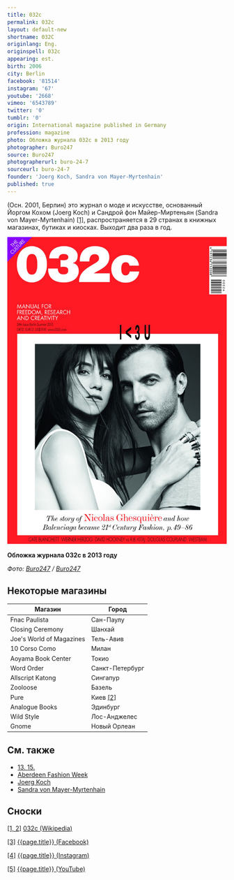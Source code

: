 ```yaml
---
title: 032c
permalink: 032c
layout: default-new
shortname: 032C
originlang: Eng.
originspell: 032c
appearing: est.
birth: 2006
city: Berlin
facebook: '81514'
instagram: '67'
youtube: '2668'
vimeo: '6543789'
twitter: '0'
tumblr: '0'
origin: International magazine published in Germany
profession: magazine
photo: Обложка журнала 032с в 2013 году
photographer: Buro247
source: Buro247
photographerurl: buro-24-7
sourceurl: buro-24-7
founder: 'Joerg Koch, Sandra von Mayer-Myrtenhain'
published: true
---
```


(Осн. 2001, Берлин) это журнал о моде и искусстве, основанный Йоргом Кохом (Joerg Koch) и Сандрой фон Майер-Миртеньян (Sandra von Mayer-Myrtenhain) <span id="a1">[\[1\]](#f1)</span>, распространяется в 29 странах в книжных магазинах, бутиках и киосках. Выходит два раза в год.

![](/images/сharlotte-gainsbourg-nicolas-ghesquiere.jpg)

**Обложка журнала 032с в 2013 году**

*Фото: [Buro247](buro-24-7) / [Buro247](buro-24-7)*

## Некоторые магазины

|Магазин|Город|
|----|-----|
|Fnac Paulista|Сан-Паулу|
|Closing Ceremony|Шанхай|
|Joe's World of Magazines|Тель-Авив|
|10 Corso Como|Милан|
|Aoyama Book Center|Токио|
|Word Order|Санкт-Петербург|
|Allscript Katong|Сингапур|
|Zooloose|Базель|
|Pure|Киев <span id="a2">[\[2\]](#f2)</span>|
|Analogue Books|Эдинбург|
|Wild Style|Лос-Анджелес|
|Gnome|Новый Орлеан|

## См. также

+ [13. 15.](13-15)
+ [Aberdeen Fashion Week](aberdeen-fashion-week)
+ [Joerg Koch](joerg-koch)
+ [Sandra von Mayer-Myrtenhain](sandra-von-mayer-yrmtenhain)

## Сноски

[[1, 2]](#a1) <span id="f1"></span> [032c (Wikipedia)](https://en.wikipedia.org/wiki/032c)

[[3]](#a3) <span id="f3"></span> [{{page.title}} (Facebook)](https://www.facebook.com/pg/032cWorkshop/community/?ref=page_internal)

[[4]](#a4) <span id="f4"></span> [{{page.title}} (Instagram)](https://www.instagram.com/032c_mag/)

[[5]](#a5) <span id="f5"></span> [{{page.title}} (YouTube)](https://www.youtube.com/user/032cworkshop/about?disable_polymer=1)
